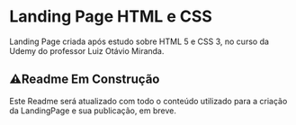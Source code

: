 # Landing Page HTML e CSS

Landing Page criada após estudo sobre HTML 5 e CSS 3, no curso da Udemy do professor Luiz Otávio Miranda.

## ⚠️Readme Em Construção

Este Readme será atualizado com todo o conteúdo utilizado para a criação da LandingPage e sua publicação, em breve.
